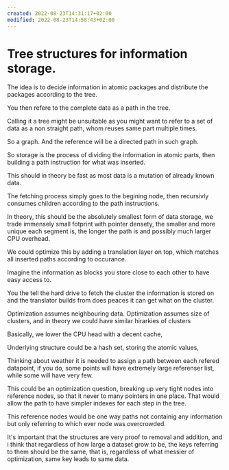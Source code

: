 ```yaml
---
created: 2022-08-23T14:31:17+02:00
modified: 2022-08-23T14:58:43+02:00
---
```


# Tree structures for information storage.

The idea is to decide information in atomic packages and distribute the packages according to the tree.

You then refere to the complete data as a path in the tree.


Calling it a tree might be unsuitable as you might want to refer to a set of data as a non straight path, whom reuses same part multiple times.

So a graph. 
And the reference will be a directed path in such graph.

So storage is the process of dividing the information in atomic parts, then building a path instruction for what was inserted.

This should in theory be fast as most data is a mutation of already known data.

The fetching process simply goes to the begining node, then recursivly consumes children according to the path instructions.

In theory, this should be the absolutely smallest form of data storage, we trade immensely small fotprint with pointer densety, the smaller and more unique each segment is, the longer the path is and possibly much larger CPU overhead.

We could optimize this by adding a translation layer on top, which matches all inserted paths according to occurance.

Imagine the information as blocks you store close to each other to have easy access to.

You the tell the hard drive to fetch the cluster the information is stored on and the translator builds from does peaces it can get what on the cluster.

Optimization assumes neighbouring data.
Optimization assumes size of clusters, and in theory we could have similar hirarkies of clusters

Basically, we lower the CPU head with a decent cache,



Underlying structure could be a hash set, storing the atomic values,

Thinking about weather it is needed to assign a path between each refered datapoint, if you do, some points will have extremely large referenser list, while some will have very few.

This could be an optimization question, breaking up very tight nodes into reference nodes, so that it never to many pointers in one place.
That would allow the path to have simpler indexes for each step in the tree.

This reference nodes would be one way paths not containig any information but only referring to which ever node was overcrowded.

It's important that the structures are very proof to removal and addition, and i think that regardless of how large a dataset grow to be, the keys referring to them should be the same, that is, regardless of what messier of optimization, same key leads to same data.

